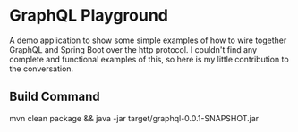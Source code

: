 # GraphQL Playground

A demo application to show some simple examples of how to wire together GraphQL and Spring Boot over the http protocol. I couldn't find any complete and functional examples of this, so here is my little contribution to the conversation.

## Build Command

mvn clean package && java -jar target/graphql-0.0.1-SNAPSHOT.jar
